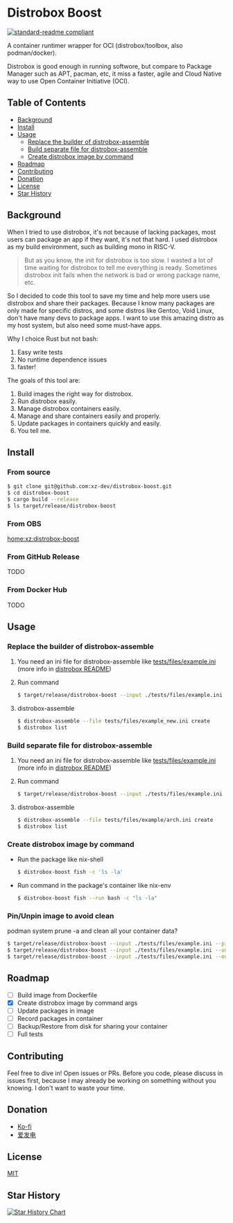 # Distrobox Boost

[![standard-readme compliant](https://img.shields.io/badge/readme%20style-standard-brightgreen.svg?style=flat-square)](https://github.com/RichardLitt/standard-readme)

A container runtimer wrapper for OCI (distrobox/toolbox, also podman/docker).

Distrobox is good enough in running softwore, but compare to Package Manager such as APT, pacman, etc, it miss a faster, agile and Cloud Native way to use Open Container Initiative (OCI).

## Table of Contents

- [Background](#background)
- [Install](#install)
- [Usage](#usage)
  - [Replace the builder of distrobox-assemble](#replace-the-builder-of-distrobox-assemble)
  - [Build separate file for distrobox-assemble](#build-separate-file-for-distrobox-assemble)
  - [Create distrobox image by command](#create-distrobox-image-by-command)  
- [Roadmap](#roadmap)
- [Contributing](#contributing)
- [Donation](#donation)
- [License](#license)
- [Star History](#star-history)

## Background

When I tried to use distrobox, it's not because of lacking packages, most users can package an app if they want, it's not that hard. I used distrobox as my build environment, such as building mono in RISC-V.

> But as you know, the init for distrobox is too slow. I wasted a lot of time waiting for distrobox to tell me everything is ready. Sometimes distrobox init fails when the network is bad or wrong package name, etc.

So I decided to code this tool to save my time and help more users use distrobox and share their packages. Because I know many packages are only made for specific distros, and some distros like Gentoo, Void Linux, don't have many devs to package apps. I want to use this amazing distro as my host system, but also need some must-have apps.   

Why I choice Rust but not bash:
1. Easy write tests
2. No runtime dependence issues
3. faster!

The goals of this tool are:

1. Build images the right way for distrobox.
2. Run distrobox easily.  
3. Manage distrobox containers easily.
4. Manage and share containers easily and properly.  
5. Update packages in containers quickly and easily.
6. You tell me.

## Install

### From source

```sh
$ git clone git@github.com:xz-dev/distrobox-boost.git
$ cd distrobox-boost
$ cargo build --release
$ ls target/release/distrobox-boost
```

### From OBS
[home:xz:distrobox-boost](https://build.opensuse.org/package/show/home:xz:distrobox-boost/distrobox-boost)

### From GitHub Release

TODO

### From Docker Hub 

TODO

## Usage

### Replace the builder of distrobox-assemble

1. You need an ini file for distrobox-assemble like [tests/files/example.ini](https://github.com/xz-dev/distrobox-boost/blob/main/tests/files/example.ini) (more info in [distrobox README](https://github.com/89luca89/distrobox/blob/main/docs/usage/distrobox-assemble.md))
   
2. Run command
   ```sh
   $ target/release/distrobox-boost --input ./tests/files/example.ini --output ./tests/files/example_new.ini
   ```
3. distrobox-assemble
   ```sh
   $ distrobox-assemble --file tests/files/example_new.ini create
   $ distrobox list
   ```
   
### Build separate file for distrobox-assemble

1. You need an ini file for distrobox-assemble like [tests/files/example.ini](https://github.com/xz-dev/distrobox-boost/blob/main/tests/files/example.ini) (more info in [distrobox README](https://github.com/89luca89/distrobox/blob/main/docs/usage/distrobox-assemble.md))
  
2. Run command
   ```sh
   $ target/release/distrobox-boost --input ./tests/files/example.ini --output-dir ./tests/files/example_out/
   ```
3. distrobox-assemble
   ```sh
   $ distrobox-assemble --file tests/files/example/arch.ini create
   $ distrobox list
   ```

### Create distrobox image by command

+ Run the package like nix-shell
  ```sh
  $ distrobox-boost fish -c 'ls -la'
  ```
+ Run command in the package's container like nix-env
  ```sh
  $ distrobox-boost fish --run bash -c "ls -la"
  ```

### Pin/Unpin image to avoid clean

podman system prune -a and clean all your container data?

```sh
$ target/release/distrobox-boost --input ./tests/files/example.ini --pin
$ target/release/distrobox-boost --input ./tests/files/example.ini --unpin
$ target/release/distrobox-boost --input ./tests/files/example.ini --output ./tests/files/example_new.ini --pin # It also can use with other args
```

## Roadmap

- [ ] Build image from Dockerfile
- [x] Create distrobox image by command args  
- [ ] Update packages in image
- [ ] Record packages in container
- [ ] Backup/Restore from disk for sharing your container
- [ ] Full tests

## Contributing

Feel free to dive in! Open issues or PRs. Before you code, please discuss in issues first, because I may already be working on something without you knowing. I don't want to waste your time.

## Donation

- [Ko-fi](https://ko-fi.com/xzdev/goal?g=0)
- [爱发电](https://afdian.net/a/inkflaw) 

## License

[MIT](LICENSE)

## Star History

[![Star History Chart](https://api.star-history.com/svg?repos=xz-dev/distrobox-boost&type=Date)](https://star-history.com/#xz-dev/distrobox-boost&Date)
